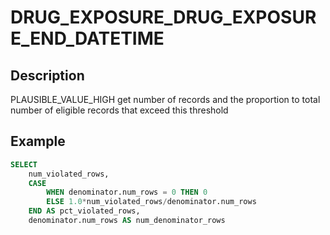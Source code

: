 



# DRUG_EXPOSURE_DRUG_EXPOSURE_END_DATETIME



## Description
PLAUSIBLE_VALUE_HIGH
get number of records and the proportion to total number of eligible records that exceed this threshold



## Example
```sql
SELECT 
	num_violated_rows, 
	CASE 
		WHEN denominator.num_rows = 0 THEN 0 
		ELSE 1.0*num_violated_rows/denominator.num_rows 
	END AS pct_violated_rows, 
  	denominator.num_rows AS num_denominator_rows
```

